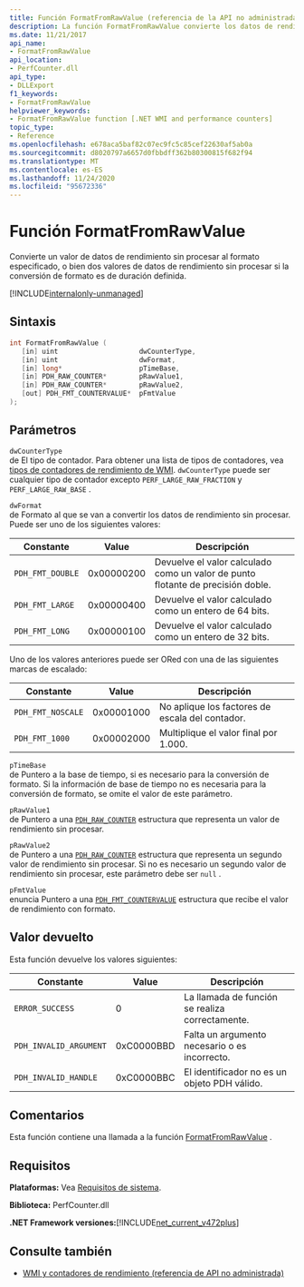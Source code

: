 ```yaml
---
title: Función FormatFromRawValue (referencia de la API no administrada)
description: La función FormatFromRawValue convierte los datos de rendimiento sin procesar en un formato especificado.
ms.date: 11/21/2017
api_name:
- FormatFromRawValue
api_location:
- PerfCounter.dll
api_type:
- DLLExport
f1_keywords:
- FormatFromRawValue
helpviewer_keywords:
- FormatFromRawValue function [.NET WMI and performance counters]
topic_type:
- Reference
ms.openlocfilehash: e678aca5baf82c07ec9fc5c85cef22630af5ab0a
ms.sourcegitcommit: d8020797a6657d0fbbdff362b80300815f682f94
ms.translationtype: MT
ms.contentlocale: es-ES
ms.lasthandoff: 11/24/2020
ms.locfileid: "95672336"
---
```

# <a name="formatfromrawvalue-function"></a>Función FormatFromRawValue

Convierte un valor de datos de rendimiento sin procesar al formato especificado, o bien dos valores de datos de rendimiento sin procesar si la conversión de formato es de duración definida.

[!INCLUDE[internalonly-unmanaged](../../../../includes/internalonly-unmanaged.md)]

## <a name="syntax"></a>Sintaxis

```cpp
int FormatFromRawValue (
   [in] uint                    dwCounterType,
   [in] uint                    dwFormat,
   [in] long*                   pTimeBase,
   [in] PDH_RAW_COUNTER*        pRawValue1,
   [in] PDH_RAW_COUNTER*        pRawValue2,
   [out] PDH_FMT_COUNTERVALUE*  pFmtValue
);
```

## <a name="parameters"></a>Parámetros

`dwCounterType`\
de El tipo de contador. Para obtener una lista de tipos de contadores, vea [tipos de contadores de rendimiento de WMI](/windows/desktop/WmiSdk/wmi-performance-counter-types). `dwCounterType` puede ser cualquier tipo de contador excepto `PERF_LARGE_RAW_FRACTION` y `PERF_LARGE_RAW_BASE` .

`dwFormat`\
de Formato al que se van a convertir los datos de rendimiento sin procesar. Puede ser uno de los siguientes valores:

|Constante  |Value  |Descripción |
|---------|---------|---------|
| `PDH_FMT_DOUBLE` |0x00000200 | Devuelve el valor calculado como un valor de punto flotante de precisión doble. |
| `PDH_FMT_LARGE` | 0x00000400 | Devuelve el valor calculado como un entero de 64 bits. |
| `PDH_FMT_LONG` | 0x00000100 | Devuelve el valor calculado como un entero de 32 bits. |

Uno de los valores anteriores puede ser ORed con una de las siguientes marcas de escalado:

|Constante  |Value  |Descripción |
|---------|---------|---------|
| `PDH_FMT_NOSCALE` | 0x00001000 | No aplique los factores de escala del contador. |
| `PDH_FMT_1000` | 0x00002000 | Multiplique el valor final por 1.000. |

`pTimeBase`\
de Puntero a la base de tiempo, si es necesario para la conversión de formato. Si la información de base de tiempo no es necesaria para la conversión de formato, se omite el valor de este parámetro.

`pRawValue1`\
de Puntero a una [`PDH_RAW_COUNTER`](/windows/win32/api/pdh/ns-pdh-pdh_raw_counter) estructura que representa un valor de rendimiento sin procesar.

`pRawValue2`\
de Puntero a una [`PDH_RAW_COUNTER`](/windows/win32/api/pdh/ns-pdh-pdh_raw_counter) estructura que representa un segundo valor de rendimiento sin procesar. Si no es necesario un segundo valor de rendimiento sin procesar, este parámetro debe ser `null` .

`pFmtValue`\
enuncia Puntero a una [`PDH_FMT_COUNTERVALUE`](/windows/win32/api/pdh/ns-pdh-pdh_fmt_countervalue) estructura que recibe el valor de rendimiento con formato.

## <a name="return-value"></a>Valor devuelto

Esta función devuelve los valores siguientes:

|Constante  |Value  |Descripción  |
|---------|---------|---------|
| `ERROR_SUCCESS` | 0 | La llamada de función se realiza correctamente. |
| `PDH_INVALID_ARGUMENT` | 0xC0000BBD | Falta un argumento necesario o es incorrecto. |
| `PDH_INVALID_HANDLE` | 0xC0000BBC | El identificador no es un objeto PDH válido. |

## <a name="remarks"></a>Comentarios

Esta función contiene una llamada a la función [FormatFromRawValue](/previous-versions/ms231047(v=vs.85)) .

## <a name="requirements"></a>Requisitos

 **Plataformas:** Vea [Requisitos de sistema](../../get-started/system-requirements.md).

 **Biblioteca:** PerfCounter.dll

 **.NET Framework versiones:**[!INCLUDE[net_current_v472plus](../../../../includes/net-current-v472plus.md)]

## <a name="see-also"></a>Consulte también

- [WMI y contadores de rendimiento (referencia de API no administrada)](index.md)
